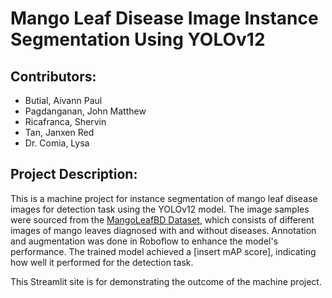 # Mango Leaf Disease Image Instance Segmentation Using YOLOv12
## Contributors:
* Butial, Aivann Paul
* Pagdanganan, John Matthew
* Ricafranca, Shervin
* Tan, Janxen Red
* Dr. Comia, Lysa
## Project Description:
This is a machine project for instance segmentation of mango leaf disease images for detection task using the YOLOv12 model. The image samples were sourced from the [MangoLeafBD Dataset](https://data.mendeley.com/datasets/hxsnvwty3r/1), which consists of different images of mango leaves diagnosed with and without diseases. Annotation and augmentation was done in Roboflow to enhance the model's performance. The trained model achieved a [insert mAP score], indicating how well it performed for the detection task.

This Streamlit site is for demonstrating the outcome of the machine project.